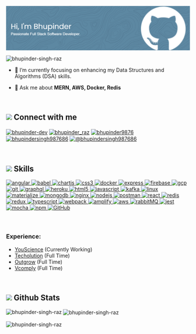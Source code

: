 <!-- <h1 align="center">Hi 👋, I'm Bhupinder Singh</h1>
<h3 align="center">Passionate Full Stack Software Developer.</h3> -->

<img align='center' src='https://github.com/bhupinder-singh-raz/Github_Banner/blob/main/Github_Banner.png'/>

<p align="left"> <img src="https://komarev.com/ghpvc/?username=bhupinder-singh-raz&label=Profile%20views&color=0e75b6&style=flat" alt="bhupinder-singh-raz" /> </p>

- 🌱 I’m currently focusing on enhancing my Data Structures and Algorithms (DSA) skills.

- 💬 Ask me about **MERN, AWS, Docker, Redis**

<br />

## <img src="https://res.cloudinary.com/dynjwlpl3/image/upload/v1676625129/Projects%20readme/dm4uz3-foekoe_u4ygwz.gif" width="25"> <b> Connect with me </b>
<p align="left">
<a href="https://linkedin.com/in/bhupinder-dev" target="_blank"><img align="center" src="https://raw.githubusercontent.com/rahuldkjain/github-profile-readme-generator/master/src/images/icons/Social/linked-in-alt.svg" alt="bhupinder-dev" height="30" width="40" /></a>
<a href="https://www.hackerrank.com/bhupinder_raz" target="_blank"><img align="center" src="https://raw.githubusercontent.com/rahuldkjain/github-profile-readme-generator/master/src/images/icons/Social/hackerrank.svg" alt="bhupinder_raz" height="30" width="40" /></a>
<a href="https://codeforces.com/profile/bhupinder9876" target="_blank"><img align="center" src="https://raw.githubusercontent.com/rahuldkjain/github-profile-readme-generator/master/src/images/icons/Social/codeforces.svg" alt="bhupinder9876" height="30" width="40" /></a>
<a href="https://www.leetcode.com/bhupindersingh987686" target="_blank"><img align="center" src="https://raw.githubusercontent.com/rahuldkjain/github-profile-readme-generator/master/src/images/icons/Social/leet-code.svg" alt="bhupindersingh987686" height="30" width="40" /></a>
<a href="https://www.hackerearth.com/@bhupindersingh987686" target="_blank"><img align="center" src="https://raw.githubusercontent.com/rahuldkjain/github-profile-readme-generator/master/src/images/icons/Social/hackerearth.svg" alt="@bhupindersingh987686" height="30" width="40" /></a>
</p>

<br />

## <img src="https://media2.giphy.com/media/QssGEmpkyEOhBCb7e1/giphy.gif?cid=ecf05e47a0n3gi1bfqntqmob8g9aid1oyj2wr3ds3mg700bl&rid=giphy.gif" width ="25"><b> Skills</b>
<p align="left">
    <a href="https://angular.io" target="_blank" rel="noreferrer">
        <img src="https://img.shields.io/badge/Angular-%23E23237.svg?&style=for-the-badge&logo=angular&logoColor=white" alt="angular"/>
    </a>
    <a href="https://babeljs.io/" target="_blank" rel="noreferrer">
        <img src="https://img.shields.io/badge/Babel-%F9DC3E.svg?&style=for-the-badge&logo=babel&logoColor=black" alt="babel"/>
    </a>
    <a href="https://www.chartjs.org" target="_blank" rel="noreferrer">
        <img src="https://img.shields.io/badge/Chart.js-%F6C023.svg?&style=for-the-badge&logo=chartjs&logoColor=white" alt="chartjs"/>
    </a>
    <a href="https://www.w3schools.com/css/" target="_blank" rel="noreferrer">
        <img src="https://img.shields.io/badge/CSS3-%231572B6.svg?&style=for-the-badge&logo=css3&logoColor=white" alt="css3"/>
    </a>
    <a href="https://www.docker.com/" target="_blank" rel="noreferrer">
        <img src="https://img.shields.io/badge/Docker-%232496ED.svg?&style=for-the-badge&logo=docker&logoColor=white" alt="docker"/>
    </a>
    <a href="https://expressjs.com" target="_blank" rel="noreferrer">
        <img src="https://img.shields.io/badge/Express.js-%23000000.svg?&style=for-the-badge&logo=express&logoColor=white" alt="express"/>
    </a>
    <a href="https://firebase.google.com/" target="_blank" rel="noreferrer">
        <img src="https://img.shields.io/badge/Firebase-%23039BE5.svg?&style=for-the-badge&logo=firebase&logoColor=white" alt="firebase"/>
    </a>
    <a href="https://cloud.google.com" target="_blank" rel="noreferrer">
        <img src="https://img.shields.io/badge/Google%20Cloud-%234285F4.svg?&style=for-the-badge&logo=google-cloud&logoColor=white" alt="gcp"/>
    </a>
    <a href="https://git-scm.com/" target="_blank" rel="noreferrer">
        <img src="https://img.shields.io/badge/Git-%23F05032.svg?&style=for-the-badge&logo=git&logoColor=white" alt="git"/>
    </a>
    <a href="https://graphql.org" target="_blank" rel="noreferrer">
        <img src="https://img.shields.io/badge/GraphQL-%E10098.svg?&style=for-the-badge&logo=graphql&logoColor=white" alt="graphql"/>
    </a>
    <a href="https://heroku.com" target="_blank" rel="noreferrer">
        <img src="https://img.shields.io/badge/Heroku-%23430098.svg?&style=for-the-badge&logo=heroku&logoColor=white" alt="heroku"/>
    </a>
    <a href="https://www.w3.org/html/" target="_blank" rel="noreferrer">
        <img src="https://img.shields.io/badge/HTML5-%23E34F26.svg?&style=for-the-badge&logo=html5&logoColor=white" alt="html5"/>
    </a>
    <a href="https://developer.mozilla.org/en-US/docs/Web/JavaScript" target="_blank" rel="noreferrer">
        <img src="https://img.shields.io/badge/JavaScript-%23F7DF1E.svg?&style=for-the-badge&logo=javascript&logoColor=black" alt="javascript"/>
    </a>
    <a href="https://kafka.apache.org/" target="_blank" rel="noreferrer">
        <img src="https://img.shields.io/badge/Apache%20Kafka-%23BF0020.svg?&style=for-the-badge&logo=apache-kafka&logoColor=white" alt="kafka"/>
    </a>
    <a href="https://www.linux.org/" target="_blank" rel="noreferrer">
        <img src="https://img.shields.io/badge/Linux-%23FCC624.svg?&style=for-the-badge&logo=linux&logoColor=black" alt="linux"/>
    </a>
    <a href="https://materializecss.com/" target="_blank" rel="noreferrer">
        <img src="https://img.shields.io/badge/Materialize-%23E14F80.svg?&style=for-the-badge&logo=materialize&logoColor=white" alt="materialize"/>
    </a>
    <a href="https://www.mongodb.com/" target="_blank" rel="noreferrer">
        <img src="https://img.shields.io/badge/MongoDB-%2347A248.svg?&style=for-the-badge&logo=mongodb&logoColor=white" alt="mongodb"/>
    </a>
    <a href="https://www.nginx.com" target="_blank" rel="noreferrer">
        <img src="https://img.shields.io/badge/Nginx-%23009639.svg?&style=for-the-badge&logo=nginx&logoColor=white" alt="nginx"/>
    </a>
    <a href="https://nodejs.org" target="_blank" rel="noreferrer">
        <img src="https://img.shields.io/badge/Node.js-%23339933.svg?&style=for-the-badge&logo=node.js&logoColor=white" alt="nodejs"/>
    </a>
    <a href="https://postman.com" target="_blank" rel="noreferrer">
        <img src="https://img.shields.io/badge/Postman-%23FF6C37.svg?&style=for-the-badge&logo=postman&logoColor=white" alt="postman"/>
    </a>
    <a href="https://reactjs.org/" target="_blank" rel="noreferrer">
        <img src="https://img.shields.io/badge/React-%23282C34.svg?&style=for-the-badge&logo=react&logoColor=61DAFB" alt="react"/>
    </a>
    <a href="https://redis.io" target="_blank" rel="noreferrer">
        <img src="https://img.shields.io/badge/Redis-%23D82C20.svg?&style=for-the-badge&logo=redis&logoColor=white" alt="redis"/>
    </a>
    <a href="https://redux.js.org" target="_blank" rel="noreferrer">
        <img src="https://img.shields.io/badge/Redux-%23593d88.svg?&style=for-the-badge&logo=redux&logoColor=white" alt="redux"/>
    </a>
    <a href="https://www.typescriptlang.org/" target="_blank" rel="noreferrer">
        <img src="https://img.shields.io/badge/TypeScript-%232B8EB2.svg?&style=for-the-badge&logo=typescript&logoColor=white" alt="typescript"/>
    </a>
    <a href="https://webpack.js.org" target="_blank" rel="noreferrer">
        <img src="https://img.shields.io/badge/Webpack-%238DD6F9.svg?&style=for-the-badge&logo=webpack&logoColor=black" alt="webpack"/>
    </a>
    <a href="https://aws.amazon.com/amplify/" target="_blank" rel="noreferrer">
        <img src="https://img.shields.io/badge/AWS%20Amplify-%230F6FCF.svg?&style=for-the-badge&logo=aws-amplify&logoColor=white" alt="amplify"/>
    </a>
    <a href="https://aws.amazon.com" target="_blank" rel="noreferrer">
        <img src="https://img.shields.io/badge/AWS-%23232F3E.svg?&style=for-the-badge&logo=amazonaws&logoColor=white" alt="aws"/>
    </a>
    <a href="https://www.rabbitmq.com" target="_blank" rel="noreferrer">
        <img src="https://img.shields.io/badge/RabbitMQ-%233E5B91.svg?&style=for-the-badge&logo=rabbitmq&logoColor=white" alt="rabbitMQ"/>
    </a>
    <a href="https://jestjs.io" target="_blank" rel="noreferrer">
        <img src="https://img.shields.io/badge/Jest-%23C21325.svg?&style=for-the-badge&logo=jest&logoColor=white" alt="jest"/>
    </a>
<a href="https://mochajs.org" target="_blank" rel="noreferrer">
    <img src="https://img.shields.io/badge/Mocha-%238D6748.svg?&style=for-the-badge&logo=mocha&logoColor=white" alt="mocha"/>
</a>

<a href="https://www.npmjs.com/" target="_blank" rel="noreferrer">
    <img src="https://img.shields.io/badge/npm-CB3837.svg?style=for-the-badge&logo=npm&logoColor=white" alt="npm"/>
</a>

<a href="https://github.com/" target="_blank" rel="noreferrer">
    <img src="https://img.shields.io/badge/GitHub-181717.svg?style=for-the-badge&logo=GitHub&logoColor=white" alt="GitHub"/>
</a>
</p>

<br />

## <h3 align="left">Experience:</h3>
<ul>
  <li><a href="https://www.youscience.com/" target="_blank">YouScience</a> (Currently Working) </li>
  <li><a href="https://www.techolution.com/" target="_blank">Techolution</a> (Full Time) </li>
  <li><a href="https://outgrow.co/" target="_blank">Outgrow</a> (Full Time) </li>
  <li><a href="https://www.v-comply.com/" target="_blank">Vcomply</a> (Full Time) </li>
</ul>

<br />

## <img src="https://media.giphy.com/media/iY8CRBdQXODJSCERIr/giphy.gif" width="25"> <b>Github Stats</b>

<p><img align="left" src="https://github-readme-stats.vercel.app/api/top-langs?username=bhupinder-singh-raz&show_icons=true&locale=en&layout=compact&theme=vue-dark&border_color=41b883&bg_color=0d1117" alt="bhupinder-singh-raz" /></p>

<p>&nbsp;<img align="center" src="https://github-readme-stats.vercel.app/api?username=bhupinder-singh-raz&show_icons=true&locale=en&theme=vue-dark&border_color=41b883&bg_color=0d1117" alt="bhupinder-singh-raz" /></p>
<p><img align="center" src="https://github-readme-streak-stats.herokuapp.com/?user=bhupinder-singh-raz&theme=vue-dark&border_color=41b883&bg_color=0d1117" alt="bhupinder-singh-raz" /></p>
